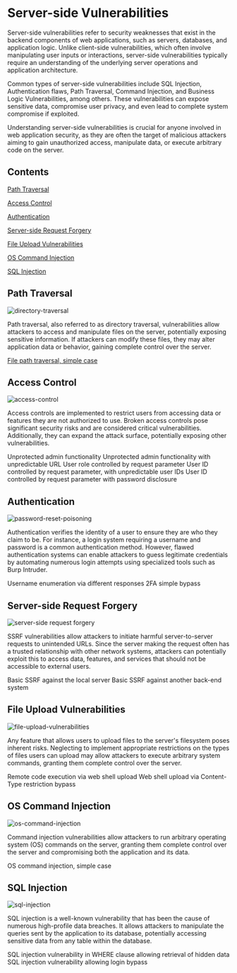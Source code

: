 # Server-side Vulnerabilities

Server-side vulnerabilities refer to security weaknesses that exist in the backend components of web applications, such as servers, databases, and application logic. Unlike client-side vulnerabilities, which often involve manipulating user inputs or interactions, server-side vulnerabilities typically require an understanding of the underlying server operations and application architecture.

Common types of server-side vulnerabilities include SQL Injection, Authentication flaws, Path Traversal, Command Injection, and Business Logic Vulnerabilities, among others. These vulnerabilities can expose sensitive data, compromise user privacy, and even lead to complete system compromise if exploited.

Understanding server-side vulnerabilities is crucial for anyone involved in web application security, as they are often the target of malicious attackers aiming to gain unauthorized access, manipulate data, or execute arbitrary code on the server.

## Contents
[Path Traversal](#path-traversal)

[Access Control](#access-control)

[Authentication](#authentication)

[Server-side Request Forgery](#server-side-request-forgery)

[File Upload Vulnerabilities](#file-upload-vulnerabilities)

[OS Command Injection](#os-command-injection)

[SQL Injection](#sql-injection)

## Path Traversal

![directory-traversal](https://github.com/acibojbp/Burp-Suite-Academy/assets/164168280/fb5222be-50ca-4fc2-bc55-b7871c751fc3)

Path traversal, also referred to as directory traversal, vulnerabilities allow attackers to access and manipulate files on the server, potentially exposing sensitive information. If attackers can modify these files, they may alter application data or behavior, gaining complete control over the server.

[File path traversal, simple case](../server-side-topics/path-traversal/lab-01/lab-01.md)

## Access Control

![access-control](https://github.com/acibojbp/Burp-Suite-Academy/assets/164168280/14037cd2-1b10-48fc-95b8-06ad907574a3)

Access controls are implemented to restrict users from accessing data or features they are not authorized to use. Broken access controls pose significant security risks and are considered critical vulnerabilities. Additionally, they can expand the attack surface, potentially exposing other vulnerabilities.

Unprotected admin functionality
Unprotected admin functionality with unpredictable URL
User role controlled by request parameter
User ID controlled by request parameter, with unpredictable user IDs
User ID controlled by request parameter with password disclosure

## Authentication

![password-reset-poisoning](https://github.com/acibojbp/Burp-Suite-Academy/assets/164168280/248c5a18-8365-43f8-acac-354c1671bcf3)

Authentication verifies the identity of a user to ensure they are who they claim to be. For instance, a login system requiring a username and password is a common authentication method. However, flawed authentication systems can enable attackers to guess legitimate credentials by automating numerous login attempts using specialized tools such as Burp Intruder.

Username enumeration via different responses
2FA simple bypass

## Server-side Request Forgery

![server-side request forgery](https://github.com/acibojbp/Burp-Suite-Academy/assets/164168280/a5bb4ed5-ccf5-49a9-b9fc-f6817ab3a983)

SSRF vulnerabilities allow attackers to initiate harmful server-to-server requests to unintended URLs. Since the server making the request often has a trusted relationship with other network systems, attackers can potentially exploit this to access data, features, and services that should not be accessible to external users.

Basic SSRF against the local server
Basic SSRF against another back-end system

## File Upload Vulnerabilities

![file-upload-vulnerabilities](https://github.com/acibojbp/Burp-Suite-Academy/assets/164168280/b8e18357-af31-4752-bd9b-2c36578de206)

Any feature that allows users to upload files to the server's filesystem poses inherent risks. Neglecting to implement appropriate restrictions on the types of files users can upload may allow attackers to execute arbitrary system commands, granting them complete control over the server.

Remote code execution via web shell upload
Web shell upload via Content-Type restriction bypass

## OS Command Injection

![os-command-injection](https://github.com/acibojbp/Burp-Suite-Academy/assets/164168280/57531897-bd8b-4d93-b71f-df6cb93014cc)

Command injection vulnerabilities allow attackers to run arbitrary operating system (OS) commands on the server, granting them complete control over the server and compromising both the application and its data.

OS command injection, simple case

## SQL Injection

![sql-injection](https://github.com/acibojbp/Burp-Suite-Academy/assets/164168280/4f87cd27-15b4-4c7c-b94f-3ed269e30997)

SQL injection is a well-known vulnerability that has been the cause of numerous high-profile data breaches. It allows attackers to manipulate the queries sent by the application to its database, potentially accessing sensitive data from any table within the database.

SQL injection vulnerability in WHERE clause allowing retrieval of hidden data
SQL injection vulnerability allowing login bypass
